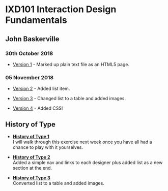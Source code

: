IXD101 Interaction Design Fundamentals
======================================

John Baskerville
---------------

### 30th October 2018
- [Version 1](https://eleventhirty.github.io/john_baskerville/baskerville1.html) - Marked up plain text file as an HTML5 page.

### 05 November 2018

- [Version 2](https://eleventhirty.github.io/john_baskerville/baskerville2.html) - Added list item.

- [Version 3](https://eleventhirty.github.io/john_baskerville/baskerville3.html) - Changed list to a table and added images.

- [Version 4](https://eleventhirty.github.io/john_baskerville/baskerville4.html) - Added CSS!

History of Type
---------------
- **[History of Type 1](https://eleventhirty.github.io/john_baskerville/history1.html)**  
  I will walk through this exercise next week once you have all had a chance to play with it yourselves.
  
- **[History of Type 2](https://eleventhirty.github.io/john_baskerville/history2.html)**     
Added a simple nav and links to each designer plus added list as a new section at the end.  

- **[History of Type 3](https://eleventhirty.github.io/john_baskerville/history3.html)**      
Converted list to a table and added images. 